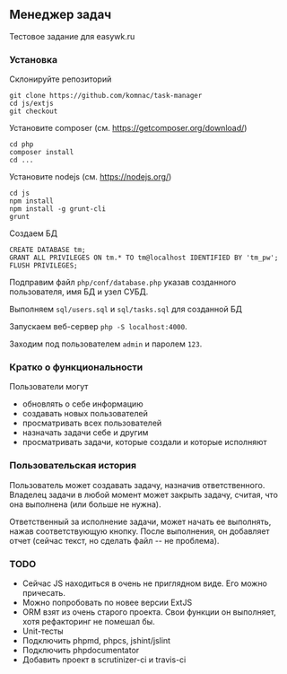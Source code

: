 ## Менеджер задач

Тестовое задание для easywk.ru

### Установка 

Склонируйте репозиторий

```
git clone https://github.com/komnac/task-manager
cd js/extjs
git checkout
```

Установите composer (см. https://getcomposer.org/download/)

```
cd php
composer install
cd ...
```

Установите nodejs (см. https://nodejs.org/)

```
cd js
npm install
npm install -g grunt-cli
grunt
```

Создаем БД
```
CREATE DATABASE tm;
GRANT ALL PRIVILEGES ON tm.* TO tm@localhost IDENTIFIED BY 'tm_pw';
FLUSH PRIVILEGES;
```

Подправим файл `php/conf/database.php` указав созданного пользователя, имя БД и узел СУБД.

Выполняем `sql/users.sql` и `sql/tasks.sql` для созданной БД

Запускаем веб-сервер `php -S localhost:4000`.

Заходим под пользователем `admin` и паролем `123`.

### Кратко о функциональности

Пользователи могут
- обновлять о себе информацию
- создавать новых пользователей
- просматривать всех пользователей
- назначать задачи себе и другим
- просматривать задачи, которые создали и которые исполняют

### Пользовательская история

Пользователь может создавать задачу, назначив ответственного.
Владелец задачи в любой момент может закрыть задачу, считая, что она выполнена (или больше не нужна).

Ответственный за исполнение задачи, может начать ее выполнять, нажав соответствующую кнопку. 
После выполнения, он добавляет отчет (сейчас текст, но сделать файл -- не проблема).


### TODO

- Сейчас JS находиться в очень не приглядном виде. Его можно причесать.
- Можно попробовать по новее версии ExtJS
- ORM взят из очень старого проекта. Свои функции он выполняет, хотя рефакторинг не помешал бы.
- Unit-тесты
- Подключить phpmd, phpcs, jshint/jslint
- Подключить phpdocumentator
- Добавить проект в scrutinizer-ci и travis-ci
